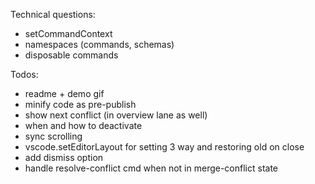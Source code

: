 Technical questions:

- setCommandContext
- namespaces (commands, schemas)
- disposable commands

Todos:

- readme + demo gif
- minify code as pre-publish
- show next conflict (in overview lane as well)
- when and how to deactivate
- sync scrolling
- vscode.setEditorLayout for setting 3 way and restoring old on close
- add dismiss option
- handle resolve-conflict cmd when not in merge-conflict state
